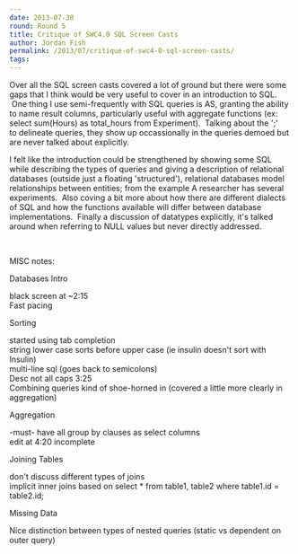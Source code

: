 ```yaml
---
date: 2013-07-30
round: Round 5
title: Critique of SWC4.0 SQL Screen Casts
author: Jordan Fish
permalink: /2013/07/critique-of-swc4-0-sql-screen-casts/
tags:
---
```

Over all the SQL screen casts covered a lot of ground but there were some gaps that I think would be very useful to cover in an introduction to SQL.  One thing I use semi-frequently with SQL queries is AS, granting the ability to name result columns, particularly useful with aggregate functions (ex: select sum(Hours) as total_hours from Experiment).  Talking about the ';' to delineate queries, they show up occassionally in the queries demoed but are never talked about explicitly.

I felt like the introduction could be strengthened by showing some SQL while describing the types of queries and giving a description of relational databases (outside just a floating 'structured'), relational databases model relationships between entities; from the example A researcher has several experiments.  Also coving a bit more about how there are different dialects of SQL and how the functions available will differ between database implementations.  Finally a discussion of datatypes explicitly, it's talked around when referring to NULL values but never directly addressed.

&nbsp;

MISC notes:

Databases Intro

black screen at ~2:15  
Fast pacing

Sorting

started using tab completion  
string lower case sorts before upper case (ie insulin doesn't sort with Insulin)  
multi-line sql (goes back to semicolons)  
Desc not all caps 3:25  
Combining queries kind of shoe-horned in (covered a little more clearly in aggregation)

Aggregation

-must- have all group by clauses as select columns  
edit at 4:20 incomplete

Joining Tables

don't discuss different types of joins  
implicit inner joins based on select * from table1, table2 where table1.id = table2.id;

Missing Data

Nice distinction between types of nested queries (static vs dependent on outer query)

